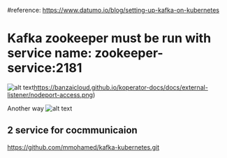 #reference: https://www.datumo.io/blog/setting-up-kafka-on-kubernetes
# Kafka zookeeper must be run with service name: zookeeper-service:2181

![alt text](https://banzaicloud.github.io/koperator-docs/docs/external-listener/nodeport-access.png)https://banzaicloud.github.io/koperator-docs/docs/external-listener/nodeport-access.png)

Another way
![alt text](https://banzaicloud.github.io/koperator-docs/docs/external-listener/lb-access.png)

## 2 service for cocmmunicaion 
https://github.com/mmohamed/kafka-kubernetes.git
